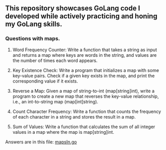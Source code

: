 ## This repository showcases GoLang code I developed while actively practicing and honing my GoLang skills.


### Questions with maps.

1. Word Frequency Counter: Write a function that takes a string as input and returns a map where keys are words in the string, and values are the number of times each word appears.

2. Key Existence Check: Write a program that initializes a map with some key-value pairs. Check if a given key exists in the map, and print the corresponding value if it exists.

3. Reverse a Map: Given a map of string-to-int (map[string]int), write a program to create a new map that reverses the key-value relationship, i.e., an int-to-string map (map[int]string).

4. Count Character Frequency: Write a function that counts the frequency of each character in a string and stores the result in a map.

5. Sum of Values: Write a function that calculates the sum of all integer values in a map where the map is map[string]int.

Answers are in this file: [mapsIn.go](mapsInGo/mapsIn.go)